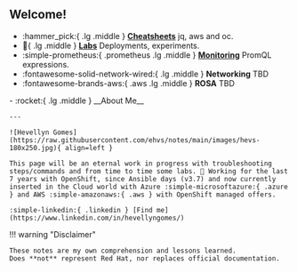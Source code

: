 ## Welcome!

<div class="grid cards" markdown>

- :hammer_pick:{ .lg .middle } [__Cheatsheets__](/blog/category/cheatsheet/) jq, aws and oc.
- :test_tube:{ .lg .middle } [__Labs__](/blog/category/labs/) Deployments, experiments.
- :simple-prometheus:{ .prometheus .lg .middle } [__Monitoring__](/blog/category/monitoring/) PromQL expressions.
- :fontawesome-solid-network-wired:{ .lg .middle } __Networking__ TBD 
- :fontawesome-brands-aws:{ .aws .lg .middle } __ROSA__ TBD 

</div>
<div class="grid cards" markdown>
-   :rocket:{ .lg .middle } __About Me__

    ---

    ![Hevellyn Gomes](https://raw.githubusercontent.com/ehvs/notes/main/images/hevs-180x250.jpg){ align=left }

    This page will be an eternal work in progress with troubleshooting steps/commands and from time to time some labs. 🧵 Working for the last 7 years with OpenShift, since Ansible days (v3.7) and now currently inserted in the Cloud world with Azure :simple-microsoftazure:{ .azure } and AWS :simple-amazonaws:{ .aws } with OpenShift managed offers.

    :simple-linkedin:{ .linkedin } [Find me](https://www.linkedin.com/in/hevellyngomes/)

</div>
!!! warning "Disclaimer"

    These notes are my own comprehension and lessons learned.
    Does **not** represent Red Hat, nor replaces official documentation.